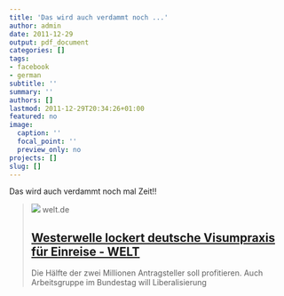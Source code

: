 ```yaml
---
title: 'Das wird auch verdammt noch ...'
author: admin
date: 2011-12-29
output: pdf_document
categories: []
tags:
- facebook
- german
subtitle: ''
summary: ''
authors: []
lastmod: 2011-12-29T20:34:26+01:00
featured: no
image:
  caption: ''
  focal_point: ''
  preview_only: no
projects: []
slug: []
---
```

Das wird auch verdammt noch mal Zeit!!
> [![](https://img.welt.de/img/masters/mobile160492822/7651629427-ci16x9-w1200/welt-fallback-jpg.jpg)](http://www.welt.de/print/die_welt/politik/article13787045/Westerwelle-lockert-deutsche-Visumpraxis-fuer-Einreise.html)
> welt.de
> ## [Westerwelle lockert deutsche Visumpraxis für Einreise - WELT](http://www.welt.de/print/die_welt/politik/article13787045/Westerwelle-lockert-deutsche-Visumpraxis-fuer-Einreise.html)
>
>Die Hälfte der zwei Millionen Antragsteller soll profitieren. Auch Arbeitsgruppe im Bundestag will Liberalisierung

